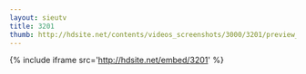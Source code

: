 ```yaml
---
layout: sieutv
title: 3201
thumb: http://hdsite.net/contents/videos_screenshots/3000/3201/preview_360p.mp4.jpg
---
```

{% include iframe src='http://hdsite.net/embed/3201' %}
 
